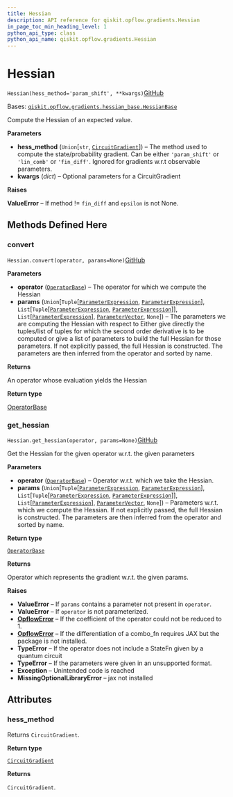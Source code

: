 ```yaml
---
title: Hessian
description: API reference for qiskit.opflow.gradients.Hessian
in_page_toc_min_heading_level: 1
python_api_type: class
python_api_name: qiskit.opflow.gradients.Hessian
---
```


# Hessian

<span id="qiskit.opflow.gradients.Hessian" />

`Hessian(hess_method='param_shift', **kwargs)`[GitHub](https://github.com/qiskit/qiskit/tree/stable/0.20/qiskit/opflow/gradients/hessian.py "view source code")

Bases: [`qiskit.opflow.gradients.hessian_base.HessianBase`](qiskit.opflow.gradients.HessianBase "qiskit.opflow.gradients.hessian_base.HessianBase")

Compute the Hessian of an expected value.

**Parameters**

*   **hess\_method** (`Union`\[`str`, [`CircuitGradient`](qiskit.opflow.gradients.CircuitGradient "qiskit.opflow.gradients.circuit_gradients.circuit_gradient.CircuitGradient")]) – The method used to compute the state/probability gradient. Can be either `'param_shift'` or `'lin_comb'` or `'fin_diff'`. Ignored for gradients w\.r.t observable parameters.
*   **kwargs** (*dict*) – Optional parameters for a CircuitGradient

**Raises**

**ValueError** – If method != `fin_diff` and `epsilon` is not None.

## Methods Defined Here

### convert

<span id="qiskit.opflow.gradients.Hessian.convert" />

`Hessian.convert(operator, params=None)`[GitHub](https://github.com/qiskit/qiskit/tree/stable/0.20/qiskit/opflow/gradients/hessian.py "view source code")

**Parameters**

*   **operator** ([`OperatorBase`](qiskit.opflow.OperatorBase "qiskit.opflow.operator_base.OperatorBase")) – The operator for which we compute the Hessian
*   **params** (`Union`\[`Tuple`\[[`ParameterExpression`](qiskit.circuit.ParameterExpression "qiskit.circuit.parameterexpression.ParameterExpression"), [`ParameterExpression`](qiskit.circuit.ParameterExpression "qiskit.circuit.parameterexpression.ParameterExpression")], `List`\[`Tuple`\[[`ParameterExpression`](qiskit.circuit.ParameterExpression "qiskit.circuit.parameterexpression.ParameterExpression"), [`ParameterExpression`](qiskit.circuit.ParameterExpression "qiskit.circuit.parameterexpression.ParameterExpression")]], `List`\[[`ParameterExpression`](qiskit.circuit.ParameterExpression "qiskit.circuit.parameterexpression.ParameterExpression")], [`ParameterVector`](qiskit.circuit.ParameterVector "qiskit.circuit.parametervector.ParameterVector"), `None`]) – The parameters we are computing the Hessian with respect to Either give directly the tuples/list of tuples for which the second order derivative is to be computed or give a list of parameters to build the full Hessian for those parameters. If not explicitly passed, the full Hessian is constructed. The parameters are then inferred from the operator and sorted by name.

**Returns**

An operator whose evaluation yields the Hessian

**Return type**

[OperatorBase](qiskit.opflow.OperatorBase "qiskit.opflow.OperatorBase")

### get\_hessian

<span id="qiskit.opflow.gradients.Hessian.get_hessian" />

`Hessian.get_hessian(operator, params=None)`[GitHub](https://github.com/qiskit/qiskit/tree/stable/0.20/qiskit/opflow/gradients/hessian.py "view source code")

Get the Hessian for the given operator w\.r.t. the given parameters

**Parameters**

*   **operator** ([`OperatorBase`](qiskit.opflow.OperatorBase "qiskit.opflow.operator_base.OperatorBase")) – Operator w\.r.t. which we take the Hessian.
*   **params** (`Union`\[`Tuple`\[[`ParameterExpression`](qiskit.circuit.ParameterExpression "qiskit.circuit.parameterexpression.ParameterExpression"), [`ParameterExpression`](qiskit.circuit.ParameterExpression "qiskit.circuit.parameterexpression.ParameterExpression")], `List`\[`Tuple`\[[`ParameterExpression`](qiskit.circuit.ParameterExpression "qiskit.circuit.parameterexpression.ParameterExpression"), [`ParameterExpression`](qiskit.circuit.ParameterExpression "qiskit.circuit.parameterexpression.ParameterExpression")]], `List`\[[`ParameterExpression`](qiskit.circuit.ParameterExpression "qiskit.circuit.parameterexpression.ParameterExpression")], [`ParameterVector`](qiskit.circuit.ParameterVector "qiskit.circuit.parametervector.ParameterVector"), `None`]) – Parameters w\.r.t. which we compute the Hessian. If not explicitly passed, the full Hessian is constructed. The parameters are then inferred from the operator and sorted by name.

**Return type**

[`OperatorBase`](qiskit.opflow.OperatorBase "qiskit.opflow.operator_base.OperatorBase")

**Returns**

Operator which represents the gradient w\.r.t. the given params.

**Raises**

*   **ValueError** – If `params` contains a parameter not present in `operator`.
*   **ValueError** – If `operator` is not parameterized.
*   [**OpflowError**](qiskit.opflow.OpflowError "qiskit.opflow.OpflowError") – If the coefficient of the operator could not be reduced to 1.
*   [**OpflowError**](qiskit.opflow.OpflowError "qiskit.opflow.OpflowError") – If the differentiation of a combo\_fn requires JAX but the package is not installed.
*   **TypeError** – If the operator does not include a StateFn given by a quantum circuit
*   **TypeError** – If the parameters were given in an unsupported format.
*   **Exception** – Unintended code is reached
*   **MissingOptionalLibraryError** – jax not installed

## Attributes

<span id="qiskit.opflow.gradients.Hessian.hess_method" />

### hess\_method

Returns `CircuitGradient`.

**Return type**

[`CircuitGradient`](qiskit.opflow.gradients.CircuitGradient "qiskit.opflow.gradients.circuit_gradients.circuit_gradient.CircuitGradient")

**Returns**

`CircuitGradient`.


